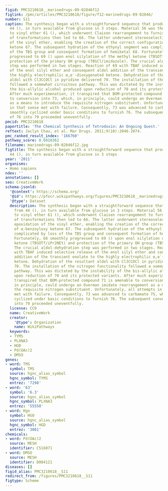 ```yaml
---
figid: PMC3210618__marinedrugs-09-02046f12
figlink: /pmc/articles/PMC3210618/figure/f12-marinedrugs-09-02046/
number: S11
caption: The synthesis began with a straightforward sequence that produced 56 from
  44 (), in turn available from glucose in 3 steps. Material 56 was then elaborated
  to vinyl ether 61 (), which underwent Claisen rearrangement to furnish 62. A series
  of transformations then led to 66. The latter underwent stereoselective (7:1) epoxidation
  of the vinyl ether, enabling the creation of the correct configuration of α-benzoyloxy
  ketone 67. The subsequent hydration of the ethynyl segment was complicated by loss
  of the TBS group and consequent formation of hemiketal 68. Fortunately, 68 smoothly
  progressed to 69 () upon enol silylation of the methyl ketone (TBSOTf/iPr2NEt) and
  protection of the primary OH group (TBSCl/imidazole). The crucial aldol-dehydration
  step was performed in two stages. Reaction of 69 with TBAF induced selective release
  of the enol silyl ether and consequent aldol addition of the transient enolate to
  the highly electrophilic α,α′-dioxygenated ketone. Dehydration of the resultant
  aldol with Cl3CCOCl in pyridine delivered 70. The installation of the nitrogen functionality
  followed a somewhat circuitous pathway. This was dictated by the instability of
  the bis-allylic alcohol produced upon reduction of 70 and its protected variants.
  After much experimenation, it transpired that BOM-protected compound 71 is amenable
  to conversion into 73, which, in principle, could undergo an Overman imidate rearrangement
  as a means to introduce the requisite nitrogen substituent. Unfortunately, all attempts
  in that sense met with failure. Consequently, 73 was advanced to carbamate 75, which
  smoothly cyclized under basic conditions to furnish 76. The subsequent conversion
  of 76 into 79 proceeded uneventfully.
pmcid: PMC3210618
papertitle: 'The Chemical Synthesis of Tetrodoxin: An Ongoing Quest.'
reftext: Jaclyn Chau, et al. Mar Drugs. 2011;9(10):2046-2074.
pmc_ranked_result_index: '166760'
pathway_score: 0.6010362
filename: marinedrugs-09-02046f12.jpg
figtitle: The synthesis began with a straightforward sequence that produced 56 from
  44 (), in turn available from glucose in 3 steps
year: '2011'
organisms:
- Homo sapiens
ndex: ''
annotations: []
seo: CreativeWork
schema-jsonld:
  '@context': https://schema.org/
  '@id': https://pfocr.wikipathways.org/figures/PMC3210618__marinedrugs-09-02046f12.html
  '@type': Dataset
  description: The synthesis began with a straightforward sequence that produced 56
    from 44 (), in turn available from glucose in 3 steps. Material 56 was then elaborated
    to vinyl ether 61 (), which underwent Claisen rearrangement to furnish 62. A series
    of transformations then led to 66. The latter underwent stereoselective (7:1)
    epoxidation of the vinyl ether, enabling the creation of the correct configuration
    of α-benzoyloxy ketone 67. The subsequent hydration of the ethynyl segment was
    complicated by loss of the TBS group and consequent formation of hemiketal 68.
    Fortunately, 68 smoothly progressed to 69 () upon enol silylation of the methyl
    ketone (TBSOTf/iPr2NEt) and protection of the primary OH group (TBSCl/imidazole).
    The crucial aldol-dehydration step was performed in two stages. Reaction of 69
    with TBAF induced selective release of the enol silyl ether and consequent aldol
    addition of the transient enolate to the highly electrophilic α,α′-dioxygenated
    ketone. Dehydration of the resultant aldol with Cl3CCOCl in pyridine delivered
    70. The installation of the nitrogen functionality followed a somewhat circuitous
    pathway. This was dictated by the instability of the bis-allylic alcohol produced
    upon reduction of 70 and its protected variants. After much experimenation, it
    transpired that BOM-protected compound 71 is amenable to conversion into 73, which,
    in principle, could undergo an Overman imidate rearrangement as a means to introduce
    the requisite nitrogen substituent. Unfortunately, all attempts in that sense
    met with failure. Consequently, 73 was advanced to carbamate 75, which smoothly
    cyclized under basic conditions to furnish 76. The subsequent conversion of 76
    into 79 proceeded uneventfully.
  license: CC0
  name: CreativeWork
  creator:
    '@type': Organization
    name: WikiPathways
  keywords:
  - TYMS
  - PLXNA3
  - HGD
  - Pd(OAc)2
  - DMSO
genes:
- word: TMS
  symbol: TMS
  source: hgnc_alias_symbol
  hgnc_symbol: TYMS
  entrez: '7298'
- word: '63'
  symbol: '6.3'
  source: hgnc_alias_symbol
  hgnc_symbol: PLXNA3
  entrez: '55558'
- word: Hgo
  symbol: HGO
  source: hgnc_alias_symbol
  hgnc_symbol: HGD
  entrez: '3081'
chemicals:
- word: Pd(OAc)2
  source: MESH
  identifier: C516071
- word: DMSO
  source: MESH
  identifier: D004121
diseases: []
figid_alias: PMC3210618__S11
redirect_from: /figures/PMC3210618__S11
figtype: Scheme
---
```

